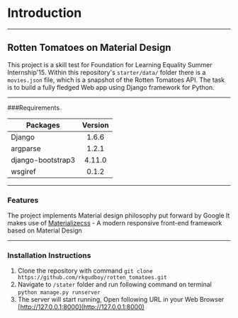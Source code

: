 # Introduction
---
## Rotten Tomatoes on Material Design
This project is a skill test for Foundation for Learning Equality Summer Internship'15.
Within this repository's `starter/data/` folder there is a `movies.json` file, which is a snapshot of the Rotten Tomatoes API.
The task is to build a fully fledged Web app using Django framework for Python.

---
###Requirements

| Packages         | Version       |
| ---------------- |:-------------:|
| Django           | 1.6.6         |
| argparse         | 1.2.1         |
| django-bootstrap3 | 4.11.0        |
| wsgiref          | 0.1.2         |
---
### Features
The project implements Material design philosophy put forward by Google
It makes use of [Materializecss](http://materializecss.com/) - A modern responsive front-end framework based on Material Design

---
### Installation Instructions
1. Clone the repository with command
 `git clone https://github.com/rkgudboy/rotten_tomatoes.git`
2. Navigate to `/stater` folder and run following command on terminal
  `python manage.py runserver`
3. The server will start running, Open following URL in your Web Browser
 [http://127.0.0.1:8000](http://127.0.0.1:8000)
